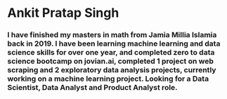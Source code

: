 # Ankit Pratap Singh
### I have finished my masters in math from Jamia Millia Islamia back in 2019. I have been learning machine learning and data science skills for over one year, and completed zero to data science bootcamp on jovian.ai, completed 1 project on web scraping and 2 exploratory data analysis projects, currently working on a machine learning project. Looking for a Data Scientist, Data Analyst and Product Analyst role.
<!--
**ankitthakur007/ankitthakur007** is a ✨ _special_ ✨ repository because its `README.md` (this file) appears on your GitHub profile.

Here are some ideas to get you started:

- 🔭 I’m currently working on ...
- 🌱 I’m currently learning ...
- 👯 I’m looking to collaborate on ...
- 🤔 I’m looking for help with ...
- 💬 Ask me about ...
- 📫 How to reach me: ...
- 😄 Pronouns: ...
- ⚡ Fun fact: ...
-->
